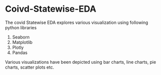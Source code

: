 # Coivd-Statewise-EDA

The covid Statewise EDA explores various visualization using following python libraries
1. Seaborn
2. Matplotlib
3. Plotly
4. Pandas

Various visualizations have been depicted using bar charts, line charts, pie charts, scatter plots etc.
